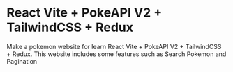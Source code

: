 # React Vite + PokeAPI V2 + TailwindCSS + Redux

Make a pokemon website for learn React Vite + PokeAPI V2 + TailwindCSS + Redux. This website includes some features such as Search Pokemon and Pagination

